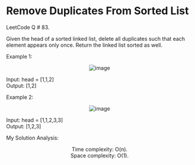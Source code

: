 # Remove Duplicates From Sorted List

LeetCode Q # 83.

Given the head of a sorted linked list, delete all duplicates such that each element appears only once. Return the linked list sorted as well.

Example 1:

<div align = "center">
  
  ![image](https://github.com/xo-azeem/Remove-Duplicates-From-Sorted-List-LeetCode/assets/171427226/b261d58c-6322-4c2d-9536-1d08625d3900)

</div>

Input: head = [1,1,2]</br>
Output: [1,2]

Example 2:

<div align = "center">

  ![image](https://github.com/xo-azeem/Remove-Duplicates-From-Sorted-List-LeetCode/assets/171427226/39f3e223-fb63-46df-ab63-94f357903fe3)

</div>

Input: head = [1,1,2,3,3]</br>
Output: [1,2,3]

My Solution Analysis:

<div align = "center">

  
  Time complexity: O(n).</br>Space complexity: O(1).
</div>
